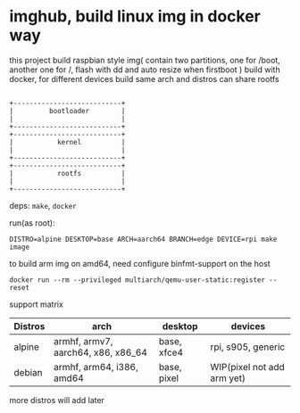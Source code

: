 imghub, build linux img in docker way
===

this project build raspbian style img( contain two partitions, one for /boot, another one for /, flash with dd and auto resize when firstboot )
build with docker, for different devices build same arch and distros can share rootfs

```

+---------------------------+
|         bootloader        |
|                           |
+---------------------------+
+---------------------------+
|           kernel          |
|                           |
+---------------------------+
+---------------------------+
|           rootfs          |
|                           |
+---------------------------+
```

deps: `make`, `docker`

run(as root):

```
DISTRO=alpine DESKTOP=base ARCH=aarch64 BRANCH=edge DEVICE=rpi make image
```

to build arm img on amd64, need configure binfmt-support on the host

```
docker run --rm --privileged multiarch/qemu-user-static:register --reset
```

support matrix

|Distros|arch                               |desktop    |devices                   |
|-------|-----------------------------------|-----------|--------------------------|
|alpine |armhf, armv7, aarch64, x86, x86_64 |base, xfce4|rpi, s905, generic        |
|debian |armhf, arm64, i386, amd64          |base, pixel|WIP(pixel not add arm yet)|

more distros will add later

